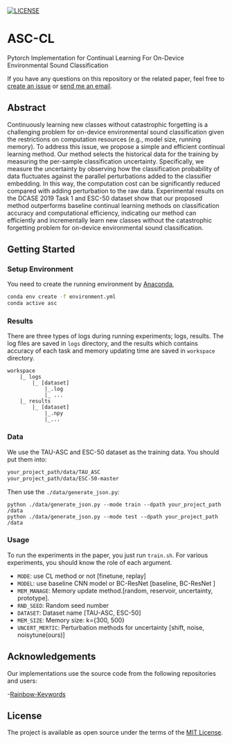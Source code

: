 [![LICENSE](https://img.shields.io/badge/license-MIT-green?style=flat-square)](https://github.com/y2l/meta-transfer-learning-tensorflow/blob/master/LICENSE)

# ASC-CL
Pytorch Implementation for Continual Learning For On-Device Environmental Sound Classification

If you have any questions on this repository or the related paper, feel free to [create an issue](https://github.com/swagshaw/ASC-CL/issues/new) or [send me an email](mailto:yxiao009+github@e.ntu.edu.sg). 
## Abstract
Continuously learning new classes without catastrophic forgetting is a challenging problem for on-device environmental sound classification given the restrictions on computation resources (e.g., model size, running memory). To address this issue, we propose a simple and efficient continual learning method. Our method selects the historical data for the training by measuring the per-sample classification uncertainty. Specifically, we measure the uncertainty by observing how the classification probability of data fluctuates against the parallel perturbations added to the classifier embedding. In this way, the computation cost can be significantly reduced compared with adding perturbation to the raw data. Experimental results on the DCASE 2019 Task 1 and ESC-50 dataset show that our proposed method outperforms baseline continual learning methods on classification accuracy and computational efficiency, indicating our method can efficiently and incrementally learn new classes without the catastrophic forgetting problem for on-device environmental sound classification.
## Getting Started
### Setup Environment

You need to create the running environment by [Anaconda](https://www.anaconda.com/),

```bash
conda env create -f environment.yml
conda active asc
```
### Results
There are three types of logs during running experiments; logs, results. 
The log files are saved in `logs` directory, and the results which contains accuracy of each task and memory updating time are saved in `workspace` directory. 
```angular2html
workspace
    |_ logs 
        |_ [dataset]
            |_.log
            |_ ...
    |_ results
        |_ [dataset]
            |_.npy
            |_...
```
### Data

We use the TAU-ASC and ESC-50 dataset as the training data.
You should put them into:

```bash
your_project_path/data/TAU_ASC
your_project_path/data/ESC-50-master
```

Then use the `./data/generate_json.py`:

```bath
python ./data/generate_json.py --mode train --dpath your_project_path /data
python ./data/generate_json.py --mode test --dpath your_project_path /data
```

### Usage

To run the experiments in the paper, you just run `train.sh`.
For various experiments, you should know the role of each argument.

- `MODE`: use CL method or not [finetune, replay]
- `MODEL`: use baseline CNN model or BC-ResNet  [baseline, BC-ResNet ]
- `MEM_MANAGE`: Memory update method.[random, reservoir, uncertainty, prototype].
- `RND_SEED`: Random seed number
- `DATASET`: Dataset name [TAU-ASC, ESC-50]
- `MEM_SIZE`: Memory size: k={300, 500}
- `UNCERT_MERTIC`: Perturbation methods for uncertainty [shift, noise, noisytune(ours)]

## Acknowledgements
Our implementations use the source code from the following repositories and users:

-[Rainbow-Keywords](https://github.com/swagshaw/Rainbow-Keywords)

## License
The project is available as open source under the terms of the [MIT License](./LICENSE).
